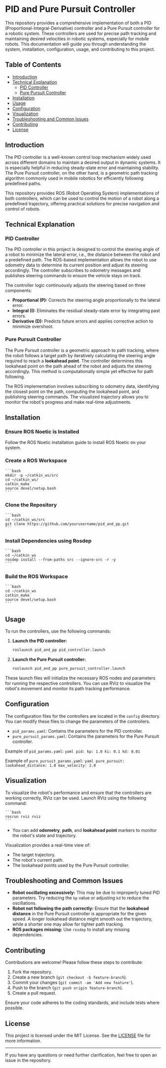 # PID and Pure Pursuit Controller

This repository provides a comprehensive implementation of both a PID (Proportional-Integral-Derivative) controller and a Pure Pursuit controller for a robotic system. These controllers are used for precise path tracking and maintaining desired velocities in robotic systems, especially for mobile robots. This documentation will guide you through understanding the system, installation, configuration, usage, and contributing to this project.

## Table of Contents
- [Introduction](#introduction)
- [Technical Explanation](#technical-explanation)
    - [PID Controller](#pid-controller)
    - [Pure Pursuit Controller](#pure-pursuit-controller)
- [Installation](#installation)
- [Usage](#usage)
- [Configuration](#configuration)
- [Visualization](#visualization)
- [Troubleshooting and Common Issues](#troubleshooting-and-common-issues)
- [Contributing](#contributing)
- [License](#license)

## Introduction

The PID controller is a well-known control loop mechanism widely used across different domains to maintain a desired output in dynamic systems. It is especially helpful in reducing steady-state error and maintaining stability. The Pure Pursuit controller, on the other hand, is a geometric path tracking algorithm commonly used in mobile robotics for efficiently following predefined paths.

This repository provides ROS (Robot Operating System) implementations of both controllers, which can be used to control the motion of a robot along a predefined trajectory, offering practical solutions for precise navigation and control of robots.

## Technical Explanation

### PID Controller

The PID controller in this project is designed to control the steering angle of a robot to minimize the lateral error, i.e., the distance between the robot and a predefined path. The ROS-based implementation allows the robot to use odometry data to determine its current position and adjust its steering accordingly. The controller subscribes to odometry messages and publishes steering commands to ensure the vehicle stays on track.

The controller logic continuously adjusts the steering based on three components:

- **Proportional (P):** Corrects the steering angle proportionally to the lateral error.
- **Integral (I):** Eliminates the residual steady-state error by integrating past errors.
- **Derivative (D):** Predicts future errors and applies corrective action to minimize overshoot.

### Pure Pursuit Controller

The Pure Pursuit controller is a geometric approach to path tracking, where the robot follows a target path by iteratively calculating the steering angle required to reach a **lookahead point**. The controller determines this lookahead point on the path ahead of the robot and adjusts the steering accordingly. This method is computationally simple yet effective for path following.

The ROS implementation involves subscribing to odometry data, identifying the closest point on the path, computing the lookahead point, and publishing steering commands. The visualized trajectory allows you to monitor the robot's progress and make real-time adjustments.

## Installation

### Ensure ROS Noetic is Installed

Follow the ROS Noetic installation guide to install ROS Noetic on your system.

### Create a ROS Workspace

    ```bash
    mkdir -p ~/catkin_ws/src
    cd ~/catkin_ws/
    catkin_make
    source devel/setup.bash
    ```

### Clone the Repository

    ```bash
    cd ~/catkin_ws/src
    git clone https://github.com/yourusername/pid_and_pp.git
    ```

### Install Dependencies using Rosdep

    ```bash
    cd ~/catkin_ws
    rosdep install --from-paths src --ignore-src -r -y
    ```

### Build the ROS Workspace

    ```bash
    cd ~/catkin_ws
    catkin_make
    source devel/setup.bash
    ```

## Usage

To run the controllers, use the following commands:

1. **Launch the PID controller:**

    ```bash
    roslaunch pid_and_pp pid_controller.launch
    ```

2. **Launch the Pure Pursuit controller:**

    ```bash
    roslaunch pid_and_pp pure_pursuit_controller.launch
    ```

These launch files will initialize the necessary ROS nodes and parameters for running the respective controllers. You can use RViz to visualize the robot's movement and monitor its path tracking performance.

## Configuration

The configuration files for the controllers are located in the `config` directory. You can modify these files to change the parameters of the controllers.

- `pid_params.yaml`: Contains the parameters for the PID controller.
- `pure_pursuit_params.yaml`: Contains the parameters for the Pure Pursuit controller.

Example of `pid_params.yaml`:
    ```yaml
    pid:
    kp: 1.0
    ki: 0.1
    kd: 0.01
    ```

Example of `pure_pursuit_params.yaml`:
    ```yaml
    pure_pursuit:
    lookahead_distance: 1.0
    max_velocity: 2.0
    ```

## Visualization

To visualize the robot's performance and ensure that the controllers are working correctly, RViz can be used. Launch RViz using the following command:

    ```bash
    rosrun rviz rviz
    ```

- You can add **odometry**, **path**, and **lookahead point** markers to monitor the robot's state and trajectory.

Visualization provides a real-time view of:

- The target trajectory.
- The robot's current path.
- The lookahead points used by the Pure Pursuit controller.

## Troubleshooting and Common Issues

- **Robot oscillating excessively:** This may be due to improperly tuned PID parameters. Try reducing the `kp` value or adjusting `kd` to reduce the oscillations.
- **Robot not following the path correctly:** Ensure that the **lookahead distance** in the Pure Pursuit controller is appropriate for the given speed. A longer lookahead distance might smooth out the trajectory, while a shorter one may allow for tighter path tracking.
- **ROS packages missing:** Use `rosdep` to install any missing dependencies.

## Contributing

Contributions are welcome! Please follow these steps to contribute:

1. Fork the repository.
2. Create a new branch (`git checkout -b feature-branch`).
3. Commit your changes (`git commit -am 'Add new feature'`).
4. Push to the branch (`git push origin feature-branch`).
5. Create a pull request.

Ensure your code adheres to the coding standards, and include tests where possible.

## License

This project is licensed under the MIT License. See the [LICENSE](LICENSE) file for more information.

---
If you have any questions or need further clarification, feel free to open an issue in the repository.

